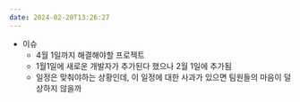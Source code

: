 ```yaml
---
date: 2024-02-20T13:26:27
---
```

- 이슈 
	- 4월 1일까지 해결해야할 프로젝트
	- 1월1일에 새로운 개발자가 추가된다 했으나 2월 1일에 추가됨
	- 일정은 맞춰야하는 상황인데, 이 일정에 대한 사과가 있으면 팀원들의 마음이 덜 상하지 않을까